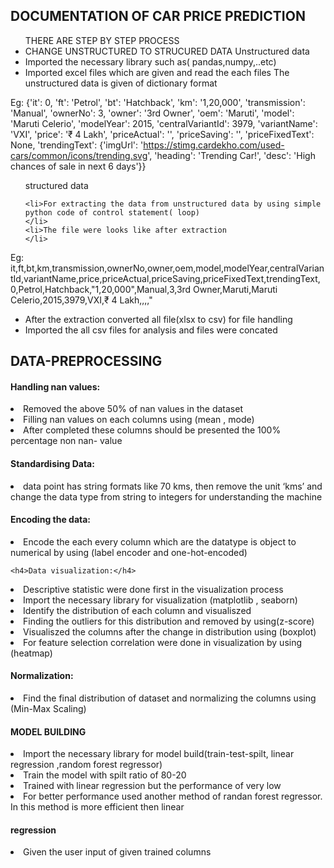 <h2>DOCUMENTATION OF CAR PRICE PREDICTION
</h2>

<ul>
    THERE ARE STEP BY STEP PROCESS
    <li type="bullet">CHANGE UNSTRUCTURED TO STRUCURED DATA
        Unstructured data</li>
    <li>Imported the necessary library such as( pandas,numpy,..etc)
    </li>
    <li>Imported excel files which are given and read the each files
        The unstructured data is given of dictionary format
    </li>
</ul>


Eg: {'it': 0, 'ft': 'Petrol', 'bt': 'Hatchback', 'km': '1,20,000', 'transmission': 'Manual', 'ownerNo': 3, 'owner': '3rd
Owner', 'oem': 'Maruti', 'model': 'Maruti Celerio', 'modelYear': 2015, 'centralVariantId': 3979, 'variantName': 'VXI',
'price': '₹ 4 Lakh', 'priceActual': '', 'priceSaving': '', 'priceFixedText': None, 'trendingText': {'imgUrl':
'https://stimg.cardekho.com/used-cars/common/icons/trending.svg', 'heading': 'Trending Car!', 'desc': 'High chances of
sale in next 6 days'}}


<ul>
    structured data


    <li>For extracting the data from unstructured data by using simple python code of control statement( loop)
    </li>
    <li>The file were looks like after extraction
    </li>
</ul>

Eg:
it,ft,bt,km,transmission,ownerNo,owner,oem,model,modelYear,centralVariantId,variantName,price,priceActual,priceSaving,priceFixedText,trendingText,
0,Petrol,Hatchback,"1,20,000",Manual,3,3rd Owner,Maruti,Maruti Celerio,2015,3979,VXI,₹ 4 Lakh,,,,"

<ul>
    <li>After the extraction converted all file(xlsx to csv) for file handling
    </li>
    <li>Imported the all csv files for analysis and files were concated
    </li>
</ul>

<h2>DATA-PREPROCESSING
</h2>
<h4>Handling nan values:</h4>
<li> Removed the above 50% of nan values in the dataset </li>
<li> Filling nan values on each columns using (mean , mode) </li>
<li> After completed these columns should be presented the 100% percentage non nan- value </li>
<h4>Standardising Data:</h4>
<li> data point has string formats like 70 kms, then remove the unit ‘kms’ and change the data type from string to
    integers
    for understanding the machine </li>


<h4>Encoding the data:
</h4>


<li>Encode the each every column which are the datatype is object to numerical by using (label encoder and
    one-hot-encoded)

    <h4>Data visualization:</h4>
<li> Descriptive statistic were done first in the visualization process</li>
<li> Import the necessary library for visualization (matplotlib , seaborn)</li>
<li> Identify the distribution of each column and visualiszed</li>
<li> Finding the outliers for this distribution and removed by using(z-score)</li>
<li> Visualiszed the columns after the change in distribution using (boxplot)</li>
<li> For feature selection correlation were done in visualization by using (heatmap)</li>
<h4>Normalization:</h4>
<li> Find the final distribution of dataset and normalizing the columns using (Min-Max Scaling)</li>


<h4>MODEL BUILDING
</h4>

<li> Import the necessary library for model build(train-test-spilt, linear regression ,random forest regressor)</li>
<li> Train the model with spilt ratio of 80-20</li>
<li> Trained with linear regression but the performance of very low</li>
<li> For better performance used another method of randan forest regressor. In this method is more efficient then linear
</li>
<h4>regression</h4>
<li> Given the user input of given trained columns</li>

